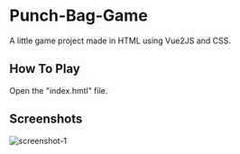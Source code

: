 # Punch-Bag-Game
A little game project made in HTML using Vue2JS and CSS.
## How To Play
Open the "index.hmtl" file.
## Screenshots
![screenshot-1](https://github.com/SutcuKutay/Punch-Bag-Game/assets/94748829/962eacba-5e7e-4c90-960d-3e3213c94501)
